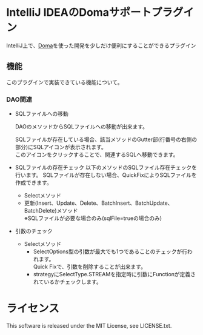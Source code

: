 # IntelliJ IDEAのDomaサポートプラグイン
IntelliJ上で、[Doma](http://doma.seasar.org/)を使った開発を少しだけ便利にすることができるプラグイン


## 機能
このプラグインで実装できている機能について。

### DAO関連
* SQLファイルへの移動

  DAOのメソッドからSQLファイルへの移動が出来ます。
  
  SQLファイルが存在している場合、該当メソッドのGutter部(行番号の右側の部分)にSQLアイコンが表示されます。  
  このアイコンをクリックすることで、関連するSQLへ移動できます。
  
* SQLファイルの存在チェック
  以下のメソッドのSQLファイル存在チェックを行います。
  SQLファイルが存在しない場合、QuickFixによりSQLファイルを作成できます。
 
  * Selectメソッド
  * 更新(Insert、Update、Delete、BatchInsert、BatchUpdate、BatchDelete)メソッド  
    ※SQLファイルが必要な場合のみ(sqlFile=trueの場合のみ)

* 引数のチェック
  * Selectメソッド
    * SelectOptions型の引数が最大でも1つであることのチェックが行われます。  
       Quick Fixで、引数を削除することが出来ます。
    * strategyにSelectType.STREAMを指定時に引数にFunctionが定義されているかチェックします。


# ライセンス
This software is released under the MIT License, see LICENSE.txt.
